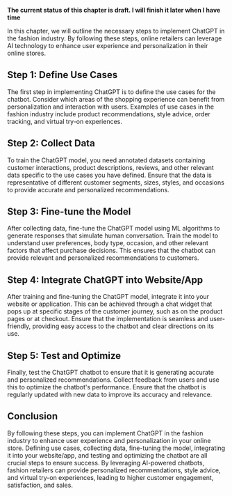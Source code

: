 **The current status of this chapter is draft. I will finish it later when I have time**

In this chapter, we will outline the necessary steps to implement ChatGPT in the fashion industry. By following these steps, online retailers can leverage AI technology to enhance user experience and personalization in their online stores.

Step 1: Define Use Cases
------------------------

The first step in implementing ChatGPT is to define the use cases for the chatbot. Consider which areas of the shopping experience can benefit from personalization and interaction with users. Examples of use cases in the fashion industry include product recommendations, style advice, order tracking, and virtual try-on experiences.

Step 2: Collect Data
--------------------

To train the ChatGPT model, you need annotated datasets containing customer interactions, product descriptions, reviews, and other relevant data specific to the use cases you have defined. Ensure that the data is representative of different customer segments, sizes, styles, and occasions to provide accurate and personalized recommendations.

Step 3: Fine-tune the Model
---------------------------

After collecting data, fine-tune the ChatGPT model using ML algorithms to generate responses that simulate human conversation. Train the model to understand user preferences, body type, occasion, and other relevant factors that affect purchase decisions. This ensures that the chatbot can provide relevant and personalized recommendations to customers.

Step 4: Integrate ChatGPT into Website/App
------------------------------------------

After training and fine-tuning the ChatGPT model, integrate it into your website or application. This can be achieved through a chat widget that pops up at specific stages of the customer journey, such as on the product pages or at checkout. Ensure that the implementation is seamless and user-friendly, providing easy access to the chatbot and clear directions on its use.

Step 5: Test and Optimize
-------------------------

Finally, test the ChatGPT chatbot to ensure that it is generating accurate and personalized recommendations. Collect feedback from users and use this to optimize the chatbot's performance. Ensure that the chatbot is regularly updated with new data to improve its accuracy and relevance.

Conclusion
----------

By following these steps, you can implement ChatGPT in the fashion industry to enhance user experience and personalization in your online store. Defining use cases, collecting data, fine-tuning the model, integrating it into your website/app, and testing and optimizing the chatbot are all crucial steps to ensure success. By leveraging AI-powered chatbots, fashion retailers can provide personalized recommendations, style advice, and virtual try-on experiences, leading to higher customer engagement, satisfaction, and sales.
